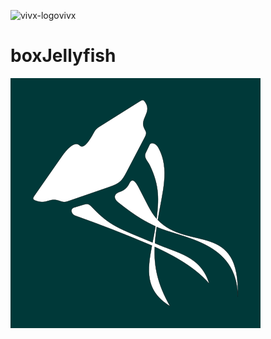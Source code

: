 ![vivx-logo](https://github.com/vivx/vivx/meta/logo-240x240.png)vivx
# boxJellyfish
![boxJellyfish-logo](meta/logo-400x400.png)


